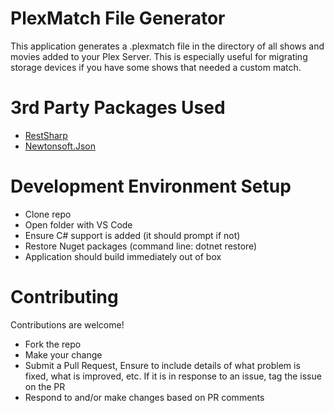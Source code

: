 # PlexMatch File Generator
This application generates a .plexmatch file in the directory of all shows and movies added to your Plex Server. This is especially useful for migrating storage devices if you have some shows that needed a custom match.

# 3rd Party Packages Used
- [RestSharp](https://restsharp.dev/)
- [Newtonsoft.Json](https://www.newtonsoft.com/json)

# Development Environment Setup
- Clone repo
- Open folder with VS Code
- Ensure C# support is added (it should prompt if not)
- Restore Nuget packages (command line: dotnet restore)
- Application should build immediately out of box

# Contributing
Contributions are welcome!
- Fork the repo
- Make your change
- Submit a Pull Request, Ensure to include details of what problem is fixed, what is improved, etc. If it is in response to an issue, tag the issue on the PR
- Respond to and/or make changes based on PR comments